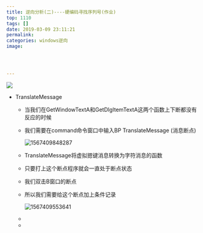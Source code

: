 ```yaml
---
title: 逆向分析(二)----硬编码寻找序列号(作业)
top: 1110
tags: []
date: 2019-03-09 23:11:21
permalink:
categories: windows逆向
image:




---
```


<p class="description"></p>
<meta name="referrer" content="no-referrer" />

<img src="http://blog-mamba.oss-cn-beijing.aliyuncs.com/springboot/title.png">

<!-- more -->

- TranslateMessage

  - 当我们在GetWindowTextA和GetDlgItemTextA这两个函数上下断都没有反应的时候

  - 我们需要在command命令窗口中输入BP TranslateMessage (消息断点)

    ![1567409848287](C:\Users\85896\AppData\Roaming\Typora\typora-user-images\1567409848287.png)

  - TranslateMessage将虚拟摁键消息转换为字符消息的函数

  - 只要打上这个断点程序就会一直处于断点状态

  - 我们双击B窗口的断点

  - 所以我们需要给这个断点加上条件记录

    ![1567409553641](C:\Users\85896\AppData\Roaming\Typora\typora-user-images\1567409553641.png)

  - 

  - 

    